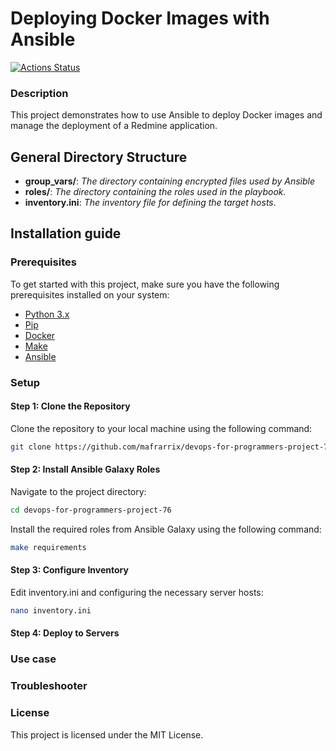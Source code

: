 # Deploying Docker Images with Ansible
[![Actions Status](https://github.com/mafrarrix/devops-for-programmers-project-76/actions/workflows/hexlet-check.yml/badge.svg)](https://github.com/mafrarrix/devops-for-programmers-project-76/actions)

### Description
This project demonstrates how to use Ansible to deploy Docker images and manage the deployment of a Redmine application.

## General Directory Structure
- **group_vars/**: *The directory containing encrypted files used by Ansible*
- **roles/**: *The directory containing the roles used in the playbook.*
- **inventory.ini**: *The inventory file for defining the target hosts*.

## Installation guide

### Prerequisites

To get started with this project, make sure you have the following prerequisites installed on your system:

- [Python 3.x](https://www.python.org/downloads/)
- [Pip](https://pip.pypa.io/en/stable/installation/) 
- [Docker](https://docs.docker.com/get-docker/)
- [Make](https://www.gnu.org/software/make/)
- [Ansible](https://docs.ansible.com/ansible/latest/installation_guide/intro_installation.html)

### Setup

#### Step 1: Clone the Repository

Clone the repository to your local machine using the following command:

```bash
git clone https://github.com/mafrarrix/devops-for-programmers-project-76.git
```

#### Step 2: Install Ansible Galaxy Roles

Navigate to the project directory:

```bash
cd devops-for-programmers-project-76
```

Install the required roles from Ansible Galaxy using the following command:

```bash
make requirements
```

#### Step 3: Configure Inventory

Edit inventory.ini and configuring the necessary server hosts:

```bash
nano inventory.ini
```

#### Step 4: Deploy to Servers

### Use case
### Troubleshooter
### License
This project is licensed under the MIT License.